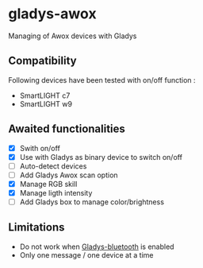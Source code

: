 # gladys-awox
Managing of Awox devices with Gladys

## Compatibility
Following devices have been tested with on/off function :
 * SmartLIGHT c7
 * SmartLIGHT w9

## Awaited functionalities
 - [x] Swith on/off
 - [x] Use with Gladys as binary device to switch on/off
 - [ ] Auto-detect devices
 - [ ] Add Gladys Awox scan option
 - [x] Manage RGB skill
 - [x] Manage ligth intensity
 - [ ] Add Gladys box to manage color/brightness

## Limitations
 - Do not work when [Gladys-bluetooth](https://github.com/GladysProject/gladys-bluetooth) is enabled
 - Only one message / one device at a time